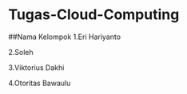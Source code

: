 # Tugas-Cloud-Computing

##Nama Kelompok
1.Eri Hariyanto

2.Soleh

3.Viktorius Dakhi

4.Otoritas Bawaulu

